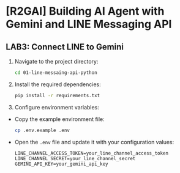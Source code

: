 # [R2GAI] Building AI Agent with Gemini and LINE Messaging API
## LAB3: Connect LINE to Gemini

1. Navigate to the project directory:
   ```bash
   cd 01-line-messaing-api-python
   ```

2. Install the required dependencies:
   ```bash
   pip install -r requirements.txt
   ```

3. Configure environment variables:
- Copy the example environment file:
    ```bash
    cp .env.example .env
    ```
- Open the `.env` file and update it with your configuration values:
    ```
    LINE_CHANNEL_ACCESS_TOKEN=your_line_channel_access_token
    LINE_CHANNEL_SECRET=your_line_channel_secret
    GEMINI_API_KEY=your_gemini_api_key
    ```